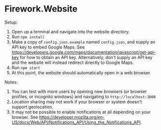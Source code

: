 # Firework.Website

Setup:
1. Open up a terminal and navigate into the website directory.
2. Run `npm install`
3. Make a copy of `config.json.example` named `config.json`, and supply an API key to embed Google Maps. See https://developers.google.com/maps/documentation/javascript/get-api-key for how to obtain an API key. Alternatively, don't supply an API key and the website will instead redirect directly to Google Maps.
4. Run `npm start`
5. At this point, the website should automatically open in a web browser.

Notes:
1. You can test with more users by opening new browsers (or browser profiles, or incognito windows) and navigating to `http://localhost:3000`
2. Location sharing may not work if your browser or system doesn't support geolocation.
3. It may not be possible to enable notifications at all depending on your browser. See https://developer.mozilla.org/en-US/docs/Web/API/Notifications_API/Using_the_Notifications_API.
